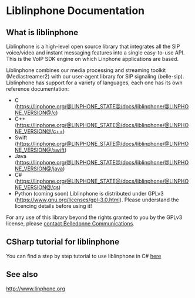# Liblinphone Documentation

## What is liblinphone

Liblinphone is a high-level open source library that integrates all the SIP voice/video and instant messaging features into a single easy-to-use API. This is the VoIP SDK engine on which Linphone applications are based.

Liblinphone combines our media processing and streaming toolkit (Mediastreamer2) with our user-agent library for SIP signaling (belle-sip). Liblinphone has support for a variety of languages, each one has its own reference documentation:

 - C (https://linphone.org/@LINPHONE_STATE@/docs/liblinphone/@LINPHONE_VERSION@/c)
 - C++ (https://linphone.org/@LINPHONE_STATE@/docs/liblinphone/@LINPHONE_VERSION@/c++)
 - Swift (https://linphone.org/@LINPHONE_STATE@/docs/liblinphone/@LINPHONE_VERSION@/swift)
 - Java (https://linphone.org/@LINPHONE_STATE@/docs/liblinphone/@LINPHONE_VERSION@/java)
 - C# (https://linphone.org/@LINPHONE_STATE@/docs/liblinphone/@LINPHONE_VERSION@/cs)
 - Python (coming soon)
Liblinphone is distributed under GPLv3 (https://www.gnu.org/licenses/gpl-3.0.html). Please understand the licencing details before using it!

For any use of this library beyond the rights granted to you by the GPLv3 license, please [contact Belledonne Communications](https://www.linphone.org/contact).

## CSharp tutorial for liblinphone

You can find a step by step tutorial to use liblinphone in C# [here](https://gitlab.linphone.org/BC/public/tutorials)

## See also
http://www.linphone.org

